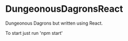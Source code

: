# DungeonousDagronsReact
Dungeonous Dagrons but written using React.

To start just run 'npm start'
